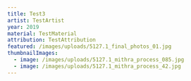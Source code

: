 ```yaml
---
title: Test3
artist: TestArtist
year: 2019
material: TestMaterial
attribution: TestAttribution
featured: /images/uploads/5127.1_final_photos_01.jpg
thumbnailImages:
  - image: /images/uploads/5127.1_mithra_process_085.jpg
  - image: /images/uploads/5127.1_mithra_process_42.jpg
---
```


